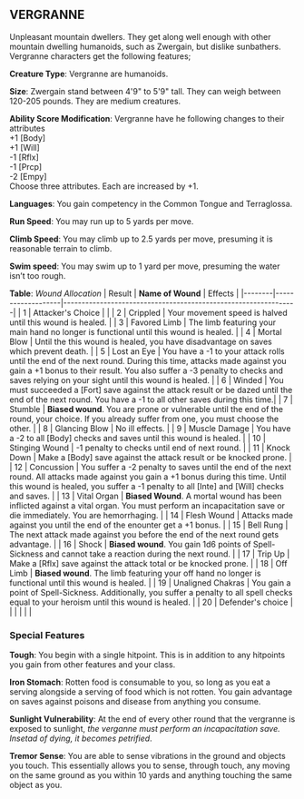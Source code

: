 ## VERGRANNE
Unpleasant mountain dwellers. They get along well enough with other mountain dwelling humanoids, such as Zwergain, but dislike sunbathers. Vergranne characters get the following features;

**Creature Type**: Vergranne are humanoids.

**Size**: Zwergain stand between 4'9" to 5'9" tall. They can weigh between 120-205 pounds. They are medium creatures.

**Ability Score Modification**: Vergranne have he following changes to their attributes   
+1 [Body]  
+1 [Will]  
-1 [Rflx]  
-1 [Prcp]  
-2 [Empy]  
Choose three attributes. Each are increased by +1.

**Languages**: You gain competency in the Common Tongue and Terraglossa.

**Run Speed**: You may run up to 5 yards per move.

**Climb Speed**: You may climb up to 2.5 yards per move, presuming it is reasonable terrain to climb.

**Swim speed**: You may swim up to 1 yard per move, presuming the water isn’t too rough.

**Table**: *Wound Allocation*
| Result | **Name of Wound** | Effects                                                        |
|--------|-------------------|----------------------------------------------------------------|
|   1    | Attacker's Choice |                                                                |
|   2    | Crippled          | Your movement speed is halved until this wound is healed.      |
|   3    | Favored Limb      | The limb featuring your main hand no longer is functional until this wound is healed. |
|   4    | Mortal Blow       | Until the this wound is healed, you have disadvantage on saves which prevent death. |
|   5    | Lost an Eye       | You have a -1 to your attack rolls until the end of the next round. During this time, attacks made against you gain a +1 bonus to their result. You also suffer a -3 penalty to checks and saves relying on your sight until this wound is healed. |
|   6    | Winded            | You must succeeded a [Fort] save against the attack result or be dazed until the end of the next round. You have a -1 to all other saves during this time.|
|   7    | Stumble | **Biased wound**. You are prone or vulnerable until the end of the round, your choice. If you already suffer from one, you must choose the other. |
|   8    | Glancing Blow     | No ill effects.                                     |
|   9    | Muscle Damage     | You have a -2 to all [Body] checks and saves until this wound is healed. |
|   10   | Stinging Wound    | -1 penalty to checks until end of next round. |
|   11   | Knock Down | Make a [Body] save against the attack result  or be knocked prone. |
|   12   | Concussion | You suffer a -2 penalty to saves until the end of the next round. All attacks made against you gain a +1 bonus during this time. Until this wound is healed, you suffer a -1 penalty to all [Inte] and [Will] checks and saves. |
|   13   | Vital Organ | **Biased Wound**. A mortal wound has been inflicted against a vital organ. You must perform an incapacitation save or die immediately. You are hemorrhaging. |
|   14   | Flesh Wound | Attacks made against you until the end of the enounter get a +1 bonus. |
|   15   | Bell Rung | The next attack made against you before the end of the next round gets advantage.  |
|   16   | Shock | **Biased wound**. You gain 1d6 points of Spell-Sickness and cannot take a reaction during the next round. |
|   17   | Trip Up           | Make a [Rflx] save against the attack total or be knocked prone.                                  |
|   18   | Off Limb | **Biased wound**. The limb featuring your off hand no longer is functional until this wound is healed. |
|   19   | Unaligned Chakras | You gain a point of Spell-Sickness. Additionally, you suffer a penalty to all spell checks equal to your heroism until this wound is healed. |
|   20   | Defender's choice |                                   |
|        |                                                |                                   |

### Special Features

**Tough**: You begin with a single hitpoint. This is in addition to any hitpoints you gain from other features and your class.

**Iron Stomach**: Rotten food is consumable to you, so long as you eat a serving alongside a serving of food which is not rotten. You gain advantage on saves against poisons and disease from anything you consume.

**Sunlight Vulnerability**: At the end of every other round that the vergranne is exposed to sunlight, *the verganne must perform an incapacitation save. Insetad of dying, it becomes petrified*.

**Tremor Sense**: You are able to sense vibrations in the ground and objects you touch. This essentially allows you to sense, through touch, any moving on the same ground as you within 10 yards and anything touching the same object as you.
